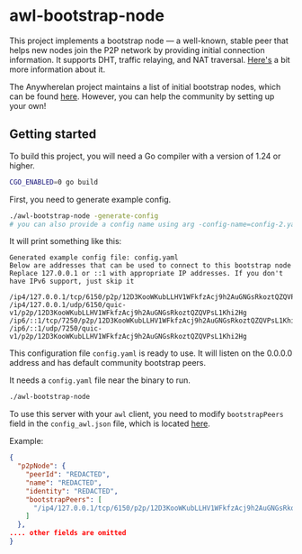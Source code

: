 # awl-bootstrap-node

This project implements a bootstrap node — a well-known, stable peer that helps new nodes join the P2P network by providing initial connection information. It supports DHT, traffic relaying, and NAT traversal. [Here's](https://github.com/anywherelan/awl#how-it-works) a bit more information about it.

The Anywherelan project maintains a list of initial bootstrap nodes, which can be found [here](https://github.com/anywherelan/awl/blob/v0.12.0/config/other.go#L32-L40). However, you can help the community by setting up your own!

## Getting started

To build this project, you will need a Go compiler with a version of 1.24 or higher.

```bash
CGO_ENABLED=0 go build
```

First, you need to generate example config.
```bash
./awl-bootstrap-node -generate-config
# you can also provide a config name using arg -config-name=config-2.yaml
```

It will print something like this:
```
Generated example config file: config.yaml
Below are addresses that can be used to connect to this bootstrap node
Replace 127.0.0.1 or ::1 with appropriate IP addresses. If you don't have IPv6 support, just skip it

/ip4/127.0.0.1/tcp/6150/p2p/12D3KooWKubLLHV1WFkfzAcj9h2AuGNGsRkoztQZQVPsL1Khi2Hg
/ip4/127.0.0.1/udp/6150/quic-v1/p2p/12D3KooWKubLLHV1WFkfzAcj9h2AuGNGsRkoztQZQVPsL1Khi2Hg
/ip6/::1/tcp/7250/p2p/12D3KooWKubLLHV1WFkfzAcj9h2AuGNGsRkoztQZQVPsL1Khi2Hg
/ip6/::1/udp/7250/quic-v1/p2p/12D3KooWKubLLHV1WFkfzAcj9h2AuGNGsRkoztQZQVPsL1Khi2Hg
```

This configuration file `config.yaml` is ready to use. It will listen on the 0.0.0.0 address and has default community bootstrap peers.


It needs a `config.yaml` file near the binary to run.
```bash
./awl-bootstrap-node
```

To use this server with your `awl` client, you need to modify `bootstrapPeers` field in the `config_awl.json` file, which is located [here](https://github.com/anywherelan/awl#config-file-location).

Example:
```json
{
  "p2pNode": {
    "peerId": "REDACTED",
    "name": "REDACTED",
    "identity": "REDACTED",
    "bootstrapPeers": [
      "/ip4/127.0.0.1/tcp/6150/p2p/12D3KooWKubLLHV1WFkfzAcj9h2AuGNGsRkoztQZQVPsL1Khi2Hg"
    ]
  },
.... other fields are omitted
}
```